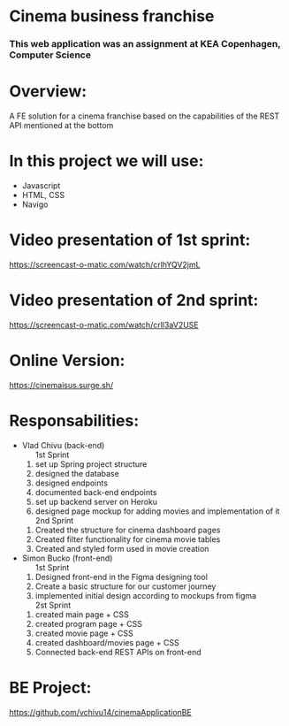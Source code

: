 # Cinema business franchise #

<h3>This web application was an assignment at KEA Copenhagen, Computer Science</h3> 

# Overview: 
A FE solution for a cinema franchise based on the capabilities of the REST API mentioned at the bottom </li>

# In this project we will use:
<ul>
  <li>Javascript</li>
  <li>HTML, CSS</li>
  <li>Navigo</li>
</ul>

# Video presentation of 1st sprint: 
https://screencast-o-matic.com/watch/crlhYQV2jmL

# Video presentation of 2nd sprint: 
https://screencast-o-matic.com/watch/crll3aV2USE

# Online Version: 
https://cinemaisus.surge.sh/

# Responsabilities:
<ul>
 <li> Vlad Chivu (back-end)
   <ol> 1st Sprint
    <li> set up Spring project structure</li>
    <li> designed the database</li>
    <li> designed endpoints </li>
    <li> documented back-end endpoints</li>
    <li> set up backend server on Heroku</li>
    <li> designed page mockup for adding movies and implementation of it</li>
   </ol>
   <ol> 2nd Sprint
    <li> Created the structure for cinema dashboard pages
    <li> Created filter functionality for cinema movie tables
    <li> Created and styled form used in movie creation
   </ol>
 </li>
 <li> Simon Bucko (front-end)
  <ol> 1st Sprint
    <li>Designed front-end in the Figma designing tool</li>
    <li>Create a basic structure for our customer journey</li>
    <li>implemented initial design according to mockups from figma</li>
  </ol>
  <ol> 2st Sprint
    <li>created main page + CSS</li>
    <li>created program page + CSS</li>
    <li>created movie page + CSS</li>
    <li>created dashboard/movies page + CSS</li>
    <li>Connected back-end REST APIs on front-end</li>
  </ol>
 </li>
</ul>

# BE Project: 
https://github.com/vchivu14/cinemaApplicationBE
